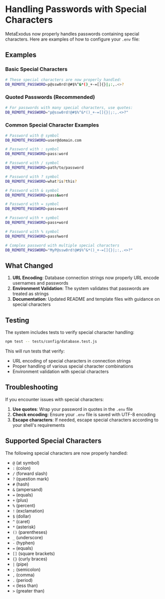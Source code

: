 # Handling Passwords with Special Characters

MetaExodus now properly handles passwords containing special characters. Here are examples of how to configure your `.env` file:

## Examples

### Basic Special Characters

```bash
# These special characters are now properly handled:
DB_REMOTE_PASSWORD=p@ssw0rd!@#$%^&*()_+-=[]{}|;:,.<>?
```

### Quoted Passwords (Recommended)

```bash
# For passwords with many special characters, use quotes:
DB_REMOTE_PASSWORD="p@ssw0rd!@#$%^&*()_+-=[]{}|;:,.<>?"
```

### Common Special Character Examples

```bash
# Password with @ symbol
DB_REMOTE_PASSWORD=user@domain.com

# Password with : symbol
DB_REMOTE_PASSWORD=pass:word

# Password with / symbol
DB_REMOTE_PASSWORD=path/to/password

# Password with ? symbol
DB_REMOTE_PASSWORD=what?is?this?

# Password with & symbol
DB_REMOTE_PASSWORD=pass&word

# Password with = symbol
DB_REMOTE_PASSWORD=pass=word

# Password with + symbol
DB_REMOTE_PASSWORD=pass+word

# Password with % symbol
DB_REMOTE_PASSWORD=pass%word

# Complex password with multiple special characters
DB_REMOTE_PASSWORD="MyP@ssw0rd!@#$%^&*()_+-=[]{}|;:,.<>?"
```

## What Changed

1. **URL Encoding**: Database connection strings now properly URL encode usernames and passwords
2. **Environment Validation**: The system validates that passwords are treated as strings
3. **Documentation**: Updated README and template files with guidance on special characters

## Testing

The system includes tests to verify special character handling:

```bash
npm test -- tests/config/database.test.js
```

This will run tests that verify:

- URL encoding of special characters in connection strings
- Proper handling of various special character combinations
- Environment validation with special characters

## Troubleshooting

If you encounter issues with special characters:

1. **Use quotes**: Wrap your password in quotes in the `.env` file
2. **Check encoding**: Ensure your `.env` file is saved with UTF-8 encoding
3. **Escape characters**: If needed, escape special characters according to your shell's requirements

## Supported Special Characters

The following special characters are now properly handled:

- `@` (at symbol)
- `:` (colon)
- `/` (forward slash)
- `?` (question mark)
- `#` (hash)
- `&` (ampersand)
- `=` (equals)
- `+` (plus)
- `%` (percent)
- `!` (exclamation)
- `$` (dollar)
- `^` (caret)
- `*` (asterisk)
- `()` (parentheses)
- `_` (underscore)
- `-` (hyphen)
- `=` (equals)
- `[]` (square brackets)
- `{}` (curly braces)
- `|` (pipe)
- `;` (semicolon)
- `,` (comma)
- `.` (period)
- `<` (less than)
- `>` (greater than)
